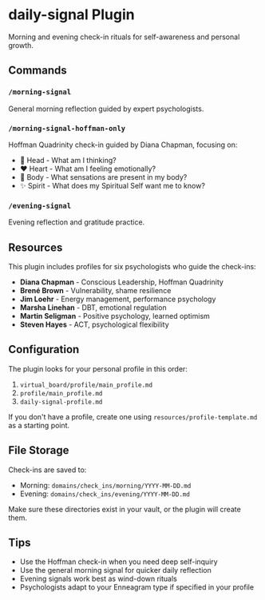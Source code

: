 # daily-signal Plugin

Morning and evening check-in rituals for self-awareness and personal growth.

## Commands

### `/morning-signal`
General morning reflection guided by expert psychologists.

### `/morning-signal-hoffman-only`
Hoffman Quadrinity check-in guided by Diana Chapman, focusing on:
- 🧠 Head - What am I thinking?
- ❤️ Heart - What am I feeling emotionally?
- 🚶 Body - What sensations are present in my body?
- ✨ Spirit - What does my Spiritual Self want me to know?

### `/evening-signal`
Evening reflection and gratitude practice.

## Resources

This plugin includes profiles for six psychologists who guide the check-ins:
- **Diana Chapman** - Conscious Leadership, Hoffman Quadrinity
- **Brené Brown** - Vulnerability, shame resilience
- **Jim Loehr** - Energy management, performance psychology
- **Marsha Linehan** - DBT, emotional regulation
- **Martin Seligman** - Positive psychology, learned optimism
- **Steven Hayes** - ACT, psychological flexibility

## Configuration

The plugin looks for your personal profile in this order:
1. `virtual_board/profile/main_profile.md`
2. `profile/main_profile.md`
3. `daily-signal-profile.md`

If you don't have a profile, create one using `resources/profile-template.md` as a starting point.

## File Storage

Check-ins are saved to:
- Morning: `domains/check_ins/morning/YYYY-MM-DD.md`
- Evening: `domains/check_ins/evening/YYYY-MM-DD.md`

Make sure these directories exist in your vault, or the plugin will create them.

## Tips

- Use the Hoffman check-in when you need deep self-inquiry
- Use the general morning signal for quicker daily reflection
- Evening signals work best as wind-down rituals
- Psychologists adapt to your Enneagram type if specified in your profile
